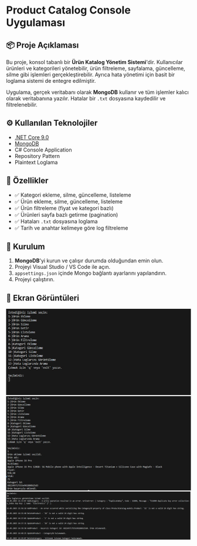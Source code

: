 # Product Catalog Console Uygulaması

## 📦 Proje Açıklaması

Bu proje, konsol tabanlı bir **Ürün Katalog Yönetim Sistemi**'dir. Kullanıcılar ürünleri ve kategorileri yönetebilir, ürün filtreleme, sayfalama, güncelleme, silme gibi işlemleri gerçekleştirebilir. Ayrıca hata yönetimi için basit bir loglama sistemi de entegre edilmiştir.

Uygulama, gerçek veritabanı olarak **MongoDB** kullanır ve tüm işlemler kalıcı olarak veritabanına yazılır. Hatalar bir `.txt` dosyasına kaydedilir ve filtrelenebilir.

## ⚙️ Kullanılan Teknolojiler

- [.NET Core 9.0](https://dotnet.microsoft.com/en-us/)
- [MongoDB](https://www.mongodb.com/)
- C# Console Application
- Repository Pattern
- Plaintext Loglama

## 🔧 Özellikler

- ✅ Kategori ekleme, silme, güncelleme, listeleme
- ✅ Ürün ekleme, silme, güncelleme, listeleme
- ✅ Ürün filtreleme (fiyat ve kategori bazlı)
- ✅ Ürünleri sayfa bazlı getirme (pagination)
- ✅ Hataları `.txt` dosyasına loglama
- ✅ Tarih ve anahtar kelimeye göre log filtreleme

## 🚀 Kurulum

1. **MongoDB**'yi kurun ve çalışır durumda olduğundan emin olun.
2. Projeyi Visual Studio / VS Code ile açın.
3. `appsettings.json` içinde Mongo bağlantı ayarlarını yapılandırın.
4. Projeyi çalıştırın.

## 📸 Ekran Görüntüleri

![Main-Menu](screenshots/Main-Menu.jpg)
![Ürün Ekleme](screenshots/Add-Product.jpg)
![Error-Logs](screenshots/Error-logs.jpg)

